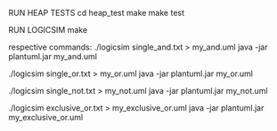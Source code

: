RUN HEAP TESTS
cd heap_test
make
make test

RUN LOGICSIM
make

respective commands:
./logicsim single_and.txt > my_and.uml 
java -jar plantuml.jar my_and.uml

./logicsim single_or.txt > my_or.uml 
java -jar plantuml.jar my_or.uml

./logicsim single_not.txt > my_not.uml 
java -jar plantuml.jar my_not.uml

./logicsim exclusive_or.txt > my_exclusive_or.uml 
java -jar plantuml.jar my_exclusive_or.uml